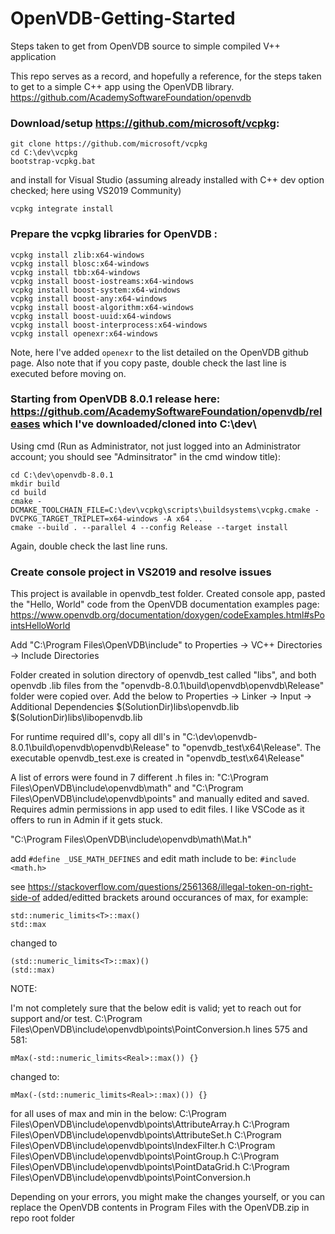 # OpenVDB-Getting-Started
Steps taken to get from OpenVDB source to simple compiled V++ application

This repo serves as a record, and hopefully a reference, for the steps taken to get to a simple C++ app using the OpenVDB library. https://github.com/AcademySoftwareFoundation/openvdb

### Download/setup https://github.com/microsoft/vcpkg:
```
git clone https://github.com/microsoft/vcpkg
cd C:\dev\vcpkg
bootstrap-vcpkg.bat
```
and install for Visual Studio (assuming already installed with C++ dev option checked; here using VS2019 Community)
```
vcpkg integrate install
```

### Prepare the vcpkg libraries for OpenVDB :
```
vcpkg install zlib:x64-windows
vcpkg install blosc:x64-windows
vcpkg install tbb:x64-windows
vcpkg install boost-iostreams:x64-windows
vcpkg install boost-system:x64-windows
vcpkg install boost-any:x64-windows
vcpkg install boost-algorithm:x64-windows
vcpkg install boost-uuid:x64-windows
vcpkg install boost-interprocess:x64-windows
vcpkg install openexr:x64-windows

```
Note, here I've added `openexr` to the list detailed on the OpenVDB github page.  Also note that if you copy paste, double check the last line is executed before moving on.

### Starting from OpenVDB 8.0.1 release here: https://github.com/AcademySoftwareFoundation/openvdb/releases which I've downloaded/cloned into C:\dev\

Using cmd (Run as Administrator, not just logged into an Administrator account; you should see "Adminsitrator" in the cmd window title):
```
cd C:\dev\openvdb-8.0.1
mkdir build
cd build
cmake -DCMAKE_TOOLCHAIN_FILE=C:\dev\vcpkg\scripts\buildsystems\vcpkg.cmake -DVCPKG_TARGET_TRIPLET=x64-windows -A x64 ..
cmake --build . --parallel 4 --config Release --target install

```
Again, double check the last line runs.

### Create console project in VS2019 and resolve issues

This project is available in openvdb_test folder.
Created console app, pasted the "Hello, World" code from the OpenVDB documentation examples page:
https://www.openvdb.org/documentation/doxygen/codeExamples.html#sPointsHelloWorld

Add "C:\Program Files\OpenVDB\include" to Properties -> VC++ Directories -> Include Directories

Folder created in solution directory of openvdb_test called "libs", and both openvdb .lib files from the "openvdb-8.0.1\build\openvdb\openvdb\Release" folder were copied over.
Add the below to Properties -> Linker -> Input -> Additional Dependencies
$(SolutionDir)libs\openvdb.lib
$(SolutionDir)libs\libopenvdb.lib

For runtime required dll's, copy all dll's in "C:\dev\openvdb-8.0.1\build\openvdb\openvdb\Release" to "openvdb_test\x64\Release".
The executable openvdb_test.exe is created in "openvdb_test\x64\Release"

A list of errors were found in 7 different .h files in:
"C:\Program Files\OpenVDB\include\openvdb\math\"
and
"C:\Program Files\OpenVDB\include\openvdb\points"
and manually edited and saved.  Requires admin permissions in app used to edit files.  I like VSCode as it offers to run in Admin if it gets stuck.

"C:\Program Files\OpenVDB\include\openvdb\math\Mat.h"

add 
`#define _USE_MATH_DEFINES`
and edit math include to be: 
`#include <math.h>`

see https://stackoverflow.com/questions/2561368/illegal-token-on-right-side-of
added/editted brackets around occurances of max, for example:
```
std::numeric_limits<T>::max()
std::max
```
changed to 
```
(std::numeric_limits<T>::max)()
(std::max)
```

NOTE:

I'm not completely sure that the below edit is valid; yet to reach out for support and/or test.  C:\Program Files\OpenVDB\include\openvdb\points\PointConversion.h lines 575 and 581:
```
mMax(-std::numeric_limits<Real>::max()) {}
```
changed to:
```
mMax(-(std::numeric_limits<Real>::max)()) {}
```

for all uses of max and min in the below:
C:\Program Files\OpenVDB\include\openvdb\points\AttributeArray.h
C:\Program Files\OpenVDB\include\openvdb\points\AttributeSet.h
C:\Program Files\OpenVDB\include\openvdb\points\IndexFilter.h
C:\Program Files\OpenVDB\include\openvdb\points\PointGroup.h
C:\Program Files\OpenVDB\include\openvdb\points\PointDataGrid.h
C:\Program Files\OpenVDB\include\openvdb\points\PointConversion.h

Depending on your errors, you might make the changes yourself, or you can replace the OpenVDB contents in Program Files with the OpenVDB.zip in repo root folder